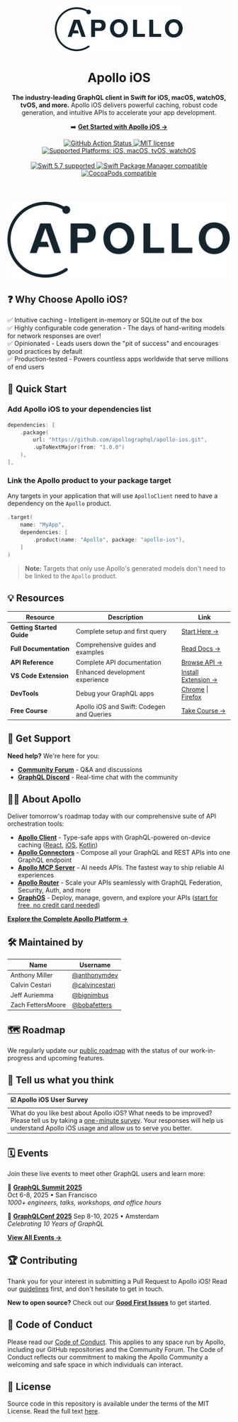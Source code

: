 <header>
  <div align="center">
    <a href="https://www.apollographql.com?utm_medium=github&utm_source=apollographql_apollo-client&utm_campaign=readme"><img src="https://raw.githubusercontent.com/apollographql/apollo-client-devtools/main/assets/apollo-wordmark.svg" height="100" alt="Apollo Logo"></a>
  </div>
  <h1 align="center">Apollo iOS</h1>
 
**The industry-leading GraphQL client in Swift for iOS, macOS, watchOS, tvOS, and more.** Apollo iOS delivers powerful caching, robust code generation, and intuitive APIs to accelerate your app development.

➡️ [**Get Started with Apollo iOS →**](https://www.apollographql.com/docs/ios/get-started?utm_source=github&utm_medium=apollographql_apollo-client&utm_campaign=readme)

  <div align="center">

  <a href="https://github.com/apollographql/apollo-ios-dev/actions/workflows/ci-tests.yml">
    <img src="https://github.com/apollographql/apollo-ios-dev/actions/workflows/ci-tests.yml/badge.svg?branch=main" alt="GitHub Action Status">
  </a>
  <a href="https://raw.githubusercontent.com/apollographql/apollo-ios/main/LICENSE">
    <img src="https://img.shields.io/badge/license-MIT-lightgrey.svg?maxAge=2592000" alt="MIT license">
  </a>
  <a href="Platforms">
    <img src="https://img.shields.io/badge/platforms-iOS%20%7C%20macOS%20%7C%20tvOS%20%7C%20watchOS-333333.svg" alt="Supported Platforms: iOS, macOS, tvOS, watchOS" />
  </a><br><br>

  <a href="https://github.com/apple/swift">
    <img src="https://img.shields.io/badge/Swift-5.7-orange.svg" alt="Swift 5.7 supported">
  </a>
  <a href="https://swift.org/package-manager/">
    <img src="https://img.shields.io/badge/Swift_Package_Manager-compatible-orange?style=flat-square" alt="Swift Package Manager compatible">
  </a>
  <a href="https://cocoapods.org/pods/Apollo">
    <img src="https://img.shields.io/cocoapods/v/Apollo.svg" alt="CocoaPods compatible">
  </a>

  </div>
</header>

<p align="center">
  <img src="https://raw.githubusercontent.com/apollographql/apollo-client-devtools/main/assets/apollo-wordmark.svg" alt="Apollo GraphQL"/>
</p>

## ❓ Why Choose Apollo iOS?

✅ Intuitive caching - Intelligent in-memory or SQLite out of the box<br>
✅ Highly configurable code generation - The days of hand-writing models for network responses are over!<br>
✅ Opinionated - Leads users down the "pit of success" and encourages good practices by default<br>
✅ Production-tested - Powers countless apps worldwide that serve millions of end users<br>

## 🚀 Quick Start
 
### Add Apollo iOS to your dependencies list

```swift title="Package.swift"
dependencies: [
    .package(
        url: "https://github.com/apollographql/apollo-ios.git",
        .upToNextMajor(from: "1.0.0")
    ),
],
```

### Link the Apollo product to your package target

Any targets in your application that will use `ApolloClient` need to have a dependency on the `Apollo` product.

```swift title="Package.swift"
.target(
    name: "MyApp",
    dependencies: [
        .product(name: "Apollo", package: "apollo-ios"),
    ]
)
```

> **Note:** Targets that only use Apollo's generated models don't need to be linked to the `Apollo` product.

## 💡 Resources

| Resource | Description | Link |
| ----- | ----- | ----- |
| **Getting Started Guide** | Complete setup and first query | [Start Here →](https://www.apollographql.com/docs/ios/get-started?utm_source=github&utm_medium=apollographql_apollo-client&utm_campaign=readme) |
| **Full Documentation** | Comprehensive guides and examples | [Read Docs →](https://www.apollographql.com/docs/ios?utm_source=github&utm_medium=apollographql_apollo-client&utm_campaign=readme) |
| **API Reference** | Complete API documentation | [Browse API →](https://www.apollographql.com/docs/react/api/apollo-client?utm_source=github&utm_medium=apollographql_apollo-client&utm_campaign=readme) |
| **VS Code Extension** | Enhanced development experience | [Install Extension →](https://marketplace.visualstudio.com/items?itemName=apollographql.vscode-apollo) |
| **DevTools** | Debug your GraphQL apps | [Chrome](https://chrome.google.com/webstore/detail/apollo-client-devtools/jdkknkkbebbapilgoeccciglkfbmbnfm) \| [Firefox](https://addons.mozilla.org/en-US/firefox/addon/apollo-developer-tools/) |
| **Free Course** | Apollo iOS and Swift: Codegen and Queries | [Take Course →](https://www.apollographql.com/tutorials/apollo-ios-swift-part1?utm_source=github&utm_medium=apollographql_apollo-client&utm_campaign=readme) |

## 💬 Get Support

**Need help?** We're here for you:

* [**Community Forum**](https://community.apollographql.com?utm_source=github&utm_medium=apollographql_apollo-client&utm_campaign=readme) \- Q\&A and discussions  
* [**GraphQL Discord**](https://discord.graphql.org) \- Real-time chat with the community

## 🧑‍🚀 About Apollo 

Deliver tomorrow's roadmap today with our comprehensive suite of API orchestration tools:

* [**Apollo Client**](https://www.apollographql.com/docs/react?utm_source=github&utm_medium=apollographql_apollo-client&utm_campaign=readme) \- Type-safe apps with GraphQL-powered on-device caching ([React](https://www.apollographql.com/docs/react?utm_medium=github&utm_source=apollographql_apollo-client&utm_campaign=readme), [iOS](https://www.apollographql.com/docs/ios?utm_medium=github&utm_source=apollographql_apollo-client&utm_campaign=readme), [Kotlin](https://www.apollographql.com/docs/kotlin?utm_medium=github&utm_source=apollographql_apollo-client&utm_campaign=readme))  
* [**Apollo Connectors**](https://www.apollographql.com/connectors?utm_source=github&utm_medium=apollographql_apollo-client&utm_campaign=readme) \- Compose all your GraphQL and REST APIs into one GraphQL endpoint  
* [**Apollo MCP Server**](https://www.apollographql.com/ai?utm_source=github&utm_medium=apollographql_apollo-client&utm_campaign=readme) \- AI needs APIs. The fastest way to ship reliable AI experiences  
* [**Apollo Router**](https://www.apollographql.com/docs/router?utm_source=github&utm_medium=apollographql_apollo-client&utm_campaign=readme) \- Scale your APIs seamlessly with GraphQL Federation, Security, Auth, and more  
* [**GraphOS**](https://www.apollographql.com/graphos?utm_source=github&utm_medium=apollographql_apollo-client&utm_campaign=readme) \- Deploy, manage, govern, and explore your APIs ([start for free, no credit card needed](https://www.apollographql.com/pricing?utm_medium=github&utm_source=apollographql_apollo-client&utm_campaign=readme))

[**Explore the Complete Apollo Platform →**](https://www.apollographql.com/?utm_source=github&utm_medium=apollographql-_apollo-client&utm_campaign=readme)

## 🛠️ Maintained by

|Name|Username|
|---|---|
|Anthony Miller|[@anthonymdev](https://github.com/anthonymdev)|
|Calvin Cestari|[@calvincestari](https://github.com/calvincestari)|
|Jeff Auriemma|[@bignimbus](https://github.com/bignimbus)|
|Zach FettersMoore|[@bobafetters](https://github.com/bobafetters)|

## 🗺️ Roadmap

We regularly update our [public roadmap](https://github.com/apollographql/apollo-ios/blob/main/ROADMAP.md) with the status of our work-in-progress and upcoming features.

## 📣 Tell us what you think

| ☑️  Apollo iOS User Survey |
| :----- |
| What do you like best about Apollo iOS? What needs to be improved? Please tell us by taking a [one-minute survey](https://docs.google.com/forms/d/e/1FAIpQLSczNDXfJne3ZUOXjk9Ursm9JYvhTh1_nFTDfdq3XBAFWCzplQ/viewform?usp=pp_url&entry.1170701325=Apollo+iOS&entry.204965213=Readme). Your responses will help us understand Apollo iOS usage and allow us to serve you better. |

## 🗓️ Events

Join these live events to meet other GraphQL users and learn more: 

🎪 [**GraphQL Summit 2025**](https://summit.graphql.com?utm_source=github&utm_medium=apollographql_apollo-client&utm_campaign=readme)  
 Oct 6-8, 2025 • San Francisco  
 *1000+ engineers, talks, workshops, and office hours*

🌟 [**GraphQLConf 2025**](https://graphql.org/conf/2025)
 Sep 8-10, 2025 • Amsterdam  
 *Celebrating 10 Years of GraphQL*

[**View All Events →**](https://www.apollographql.com/events?utm_source=github&utm_medium=apollographql_apollo-client&utm_campaign=readme)

## 🏆 Contributing

Thank you for your interest in submitting a Pull Request to Apollo iOS!  Read our [guidelines](https://github.com/apollographql/apollo-ios-dev/blob/main/CONTRIBUTING.md) first, and don't hesitate to get in touch.

**New to open source?** Check out our [**Good First Issues**](https://github.com/apollographql/apollo-ios/labels/good%20first%20issue) to get started.

## 🤝 Code of Conduct

Please read our [Code of Conduct](https://community.apollographql.com/faq). This applies to any space run by Apollo, including our GitHub repositories and the Community Forum. The Code of Conduct reflects our commitment to making the Apollo Community a welcoming and safe space in which individuals can interact.

## 🪪 License

Source code in this repository is available under the terms of the MIT License.  Read the full text [here](https://github.com/apollographql/apollo-ios/blob/main/LICENSE).
